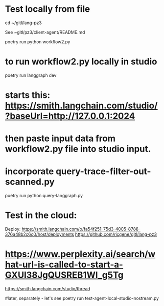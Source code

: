 

# Test locally from file
cd ~/gitl/lang-pz3

See ~gitl/pz3/client-agent/README.md

poetry run python workflow2.py

# to run workflow2.py locally in studio
poetry run langgraph dev
# starts this: https://smith.langchain.com/studio/?baseUrl=http://127.0.0.1:2024 
# then paste input data from workflow2.py file into studio input.

# incorporate query-trace-filter-out-scanned.py
poetry run python query-langgraph.py

# Test in the cloud:
Deploy:
   https://smith.langchain.com/o/fa54f251-75d3-4005-8788-376a48b2c6c0/host/deployments
   https://github.com/ricgene/gitl/lang-pz3

   # https://www.perplexity.ai/search/what-url-is-called-to-start-a-GXUl38JgQUSREB1WI_g5Tg

https://smith.langchain.com/studio/thread




#later, separately - let's see
poetry run test-agent-local-studio-nostream.py
